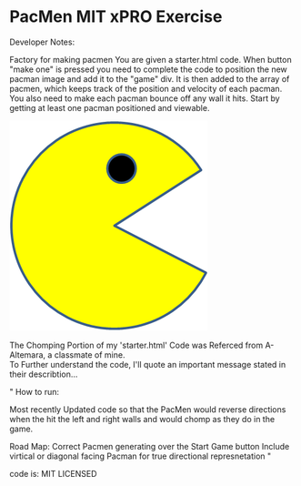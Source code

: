 # PacMen MIT xPRO Exercise 

Developer Notes: 

Factory for making pacmen
You are given a starter.html code.
When button "make one" is pressed you need to complete the code 
to position the new pacman image and add it to the "game" div. It is then added to the array of pacmen, which keeps track of the position and velocity of each pacman.
You also need to make each pacman bounce off any wall it hits. 
Start by getting at least one pacman positioned and viewable. 

<img src="PacMan1.png">


The Chomping Portion of my 'starter.html' Code was Referced from A-Altemara, a classmate of mine.  
To Further understand the code, I'll quote an important message stated in their describtion...
 
      
" How to run:

Most recently Updated code so that the PacMen would reverse directions when the hit the left and right walls and would chomp as they do in the game.

Road Map: Correct Pacmen generating over the Start Game button Include virtical or diagonal facing Pacman for true directional represnetation "



code is:  MIT LICENSED 
